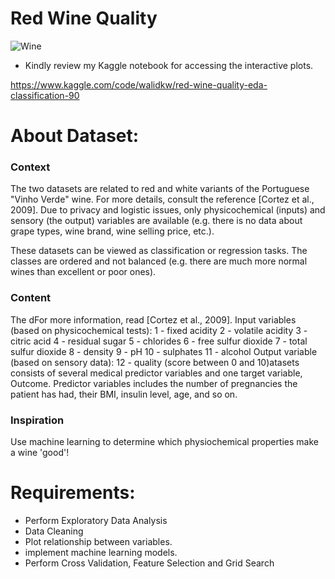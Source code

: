 # Red Wine Quality

![Wine](https://i.pinimg.com/1200x/48/a1/c3/48a1c3c3a2c198a7773500c5583ffc9f.jpg)

* Kindly review my Kaggle notebook for accessing the interactive plots.

https://www.kaggle.com/code/walidkw/red-wine-quality-eda-classification-90

# About Dataset:
### Context
The two datasets are related to red and white variants of the Portuguese "Vinho Verde" wine. For more details, consult the reference [Cortez et al., 2009]. Due to privacy and logistic issues, only physicochemical (inputs) and sensory (the output) variables are available (e.g. there is no data about grape types, wine brand, wine selling price, etc.).

These datasets can be viewed as classification or regression tasks. The classes are ordered and not balanced (e.g. there are much more normal wines than excellent or poor ones).

### Content
The dFor more information, read [Cortez et al., 2009].
Input variables (based on physicochemical tests):
1 - fixed acidity
2 - volatile acidity
3 - citric acid
4 - residual sugar
5 - chlorides
6 - free sulfur dioxide
7 - total sulfur dioxide
8 - density
9 - pH
10 - sulphates
11 - alcohol
Output variable (based on sensory data):
12 - quality (score between 0 and 10)atasets consists of several medical predictor variables and one target variable, Outcome. Predictor variables includes the number of pregnancies the patient has had, their BMI, insulin level, age, and so on.

### Inspiration
Use machine learning to determine which physiochemical properties make a wine 'good'!

# Requirements:

- Perform Exploratory Data Analysis
- Data Cleaning
- Plot relationship between variables.
- implement machine learning models.
- Perform Cross Validation, Feature Selection and Grid Search
